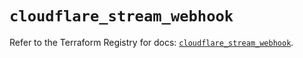 # `cloudflare_stream_webhook`

Refer to the Terraform Registry for docs: [`cloudflare_stream_webhook`](https://registry.terraform.io/providers/cloudflare/cloudflare/5.8.2/docs/resources/stream_webhook).
